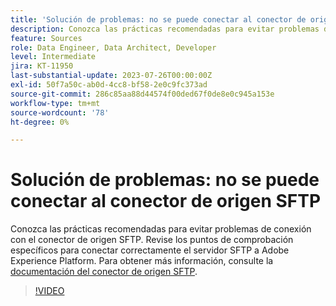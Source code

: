 ```yaml
---
title: 'Solución de problemas: no se puede conectar al conector de origen SFTP'
description: Conozca las prácticas recomendadas para evitar problemas de conexión con el conector de origen SFTP. Revise los puntos de comprobación específicos para conectar correctamente el servidor SFTP a Adobe Experience Platform.
feature: Sources
role: Data Engineer, Data Architect, Developer
level: Intermediate
jira: KT-11950
last-substantial-update: 2023-07-26T00:00:00Z
exl-id: 50f7a50c-ab0d-4cc8-bf58-2e0c9fc373ad
source-git-commit: 286c85aa88d44574f00ded67f0de8e0c945a153e
workflow-type: tm+mt
source-wordcount: '78'
ht-degree: 0%

---
```


# Solución de problemas: no se puede conectar al conector de origen SFTP

Conozca las prácticas recomendadas para evitar problemas de conexión con el conector de origen SFTP. Revise los puntos de comprobación específicos para conectar correctamente el servidor SFTP a Adobe Experience Platform. Para obtener más información, consulte la [documentación del conector de origen SFTP](https://experienceleague.adobe.com/docs/experience-platform/sources/connectors/cloud-storage/sftp.html?lang=es).

>[!VIDEO](https://video.tv.adobe.com/v/3443471?learn=on&enablevpops&captions=spa)
